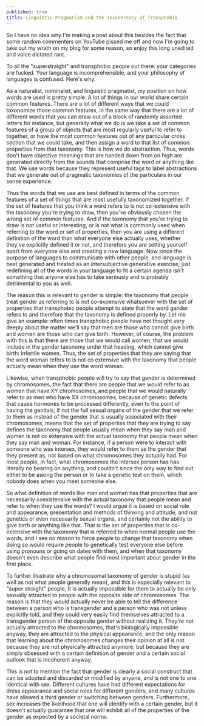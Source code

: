 ```yaml
---
published: true
title: Linguistic Pragmatism and the Incoherency of Transphobia
---
```


So I have no idea why I'm making a post about this besides the fact that some random commenters on YouTube pissed me off and now I'm going to take out my wrath on my blog for some reason, so enjoy this long unedited and voice dictated rant.

To all the "superstraight" and transphobic people out there: your categories are fucked. Your language is incomprehensible, and your philosophy of languages is confused. Here's why.

As a naturalist, nominalist, and linguistic pragmatist, my position on how words are used is pretty simple: A lot of things in our world share certain common features. There are a lot of different ways that we could taxonomize those common features, in the same way that there are a lot of different words that you can draw out of a block of randomly assorted letters for instance, but generally what we do is we take a set of common features of a group of objects that are most regularly useful to refer to together, or have the most common features out of any particular cross section that we could take, and then assign a word to that list of common properties from that taxonomy. This is how we do abstraction. Thus, words don't have objective meanings that are handed down from on high are generated directly from the sounds that comprise the word or anything like that. We use words because they represent useful tags to label abstractions that we generate out of pragmatic taxonomies of the particulars in our sense experience.

Thus the words that we use are best defined in terms of the common features of a set of things that are most usefully taxonomized together. If the set of features that you think a word refers to is not co-extensive with the taxonomy you're trying to draw, then you've obviously chosen the wrong set of common features. And if the taxonomy that you're trying to draw is not useful or interesting, or is not what is commonly used when referring to the word or set of properties, then you are using a different definition of the word than what everyone else actually uses, whether they've explicitly defined it or not, and therefore you are setting yourself apart from everyone else and creating a new language. Now since the purpose of languages to communicate with other people, and language is best generated and treated as an intersubjective generative exercise, just redefining all of the words in your language to fit a certain agenda isn't something that anyone else has to take seriously and is probably detrimental to you as well.

The reason this is relevant to gender is simple: the taxonomy that people treat gender as referring to is not co-expensive whatsoever with the set of properties that transphobic people attempt to state that the word gender refers to and therefore that the taxonomy is defined properly by. Let me give an example: often times transphobic people have not thought very deeply about the matter we'll say that men are those who cannot give birth and women are those who can give birth. However, of course, the problem with this is that there are those that we would call women, that we would include in the gender taxonomy under that heading, which cannot give birth: infertile women. Thus, the set of properties that they are saying that the word woman refers to is not co extensive with the taxonomy that people actually mean when they use the word woman.

Likewise, when transphobic people will try to say that gender is determined by chromosomes, the fact that there are people that we would refer to as women that have XY chromosomes, and people that we would naturally refer to as men who have XX chromosomes, because of genetic defects that cause hormones to be processed differently, even to the point of having the genitals, if not the full sexual organs of the gender that we refer to them as instead of the gender that is usually associated with their chromosomes, means that the set of properties that they are trying to say defines the taxonomy that people usually mean when they say man and woman is not co extensive with the actual taxonomy that people mean when they say man and woman. For instance, if a person were to interact with someone who was intersex, they would refer to them as the gender that they present as, not based on what chromosomes they actually had. For most people, in fact, what chromosomes the intersex person has has literally no bearing on anything, and couldn't since the only way to find out either to be asking the person or to take a genetic test on them, which nobody does when you meet someone else.

So what definition of words like man and woman has that properties that are necessarily coexistensive with the actual taxonomy that people mean and refer to when they use the words? I would argue it is based on social role and appearance, presentation and methods of thinking and attitude, and not genetics or even necessarily sexual organs, and certainly not the ability to give birth or anything like that. That is the set of properties that is co-extensive with the taxonomy that is referred to when normal people use the words, and I see no reason to force people to change that taxonomy when doing so would require people to genetically test everyone else before using pronouns or going on dates with them, and when that taxonomy doesn't even describe what people find most important about gender in the first place.

To further illustrate why a chromosomal taxonomy of gender is stupid (as well as not what people generally mean), and this is especially relevant to "super straight" people, It is actually impossible for them to actually be only sexually attracted to people with the opposite side of chromosomes. The reason is that they would actually never be able to tell the difference between a person who is transgender and a person who was not unless explicitly told, and they could very easily find themselves attracted to a transgender person of the opposite gender without realizing it. They're not actually attracted to the chromosomes, that's biologically impossible anyway, they are attracted to the physical appearance, and the only reason that learning about the chromosomes changes their opinion at all is not because they are not physically attracted anymore, but because they are simply obsessed with a certain definition of gender and a certain social outlook that is incoherent anyway.

This is not to mention the fact that gender is clearly a social construct that can be adopted and discarded or modified by anyone, and is not one to one identical with sex. Different cultures have had different expectations for dress appearance and social roles for different genders, and many cultures have allowed a third gender or switching between genders. Furthermore, sex increases the likelihood that one will identify with a certain gender, but it doesn't actually guarantee that one will exhibit all of the properties of the gender as expected by a societal norms.